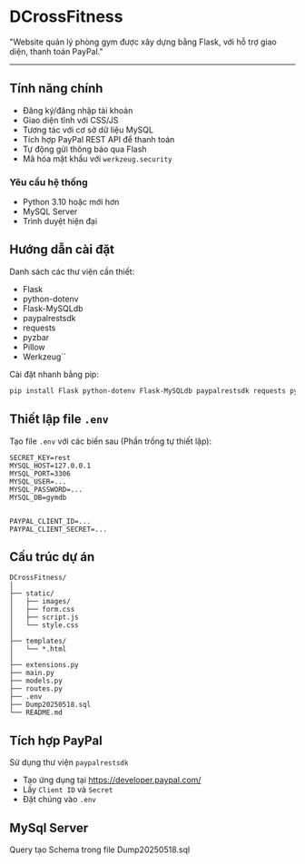 #  DCrossFitness

"Website quản lý phòng gym được xây dựng bằng Flask, với hỗ trợ giao diện, thanh toán PayPal."

---

##  Tính năng chính

- Đăng ký/đăng nhập tài khoản
- Giao diện tĩnh với CSS/JS
- Tương tác với cơ sở dữ liệu MySQL
- Tích hợp PayPal REST API để thanh toán
- Tự động gửi thông báo qua Flash
- Mã hóa mật khẩu với `werkzeug.security`


### Yêu cầu hệ thống

- Python 3.10 hoặc mới hơn
- MySQL Server
- Trình duyệt hiện đại

## Hướng dẫn cài đặt


Danh sách các thư viện cần thiết:

- Flask
- python-dotenv
- Flask-MySQLdb
- paypalrestsdk
- requests
- pyzbar
- Pillow
- Werkzeug``


Cài đặt nhanh bằng pip:

```bash
pip install Flask python-dotenv Flask-MySQLdb paypalrestsdk requests pyzbar Pillow Werkzeug

```

## Thiết lập file `.env`

Tạo file `.env` với các biến sau (Phần trống tự thiết lập):

```env
SECRET_KEY=rest
MYSQL_HOST=127.0.0.1
MYSQL_PORT=3306
MYSQL_USER=...
MYSQL_PASSWORD=...
MYSQL_DB=gymdb


PAYPAL_CLIENT_ID=...
PAYPAL_CLIENT_SECRET=...
```

##  Cấu trúc dự án

```
DCrossFitness/
│
├── static/
│   ├── images/
│   ├── form.css
│   ├── script.js
│   └── style.css
│
├── templates/
│   └── *.html
│
├── extensions.py
├── main.py
├── models.py
├── routes.py
├── .env
├── Dump20250518.sql
└── README.md
```

## Tích hợp PayPal

Sử dụng thư viện `paypalrestsdk`

- Tạo ứng dụng tại https://developer.paypal.com/
- Lấy `Client ID` và `Secret`
- Đặt chúng vào `.env`


## MySql Server

Query tạo Schema trong file Dump20250518.sql
